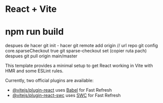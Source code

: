 # React + Vite



# npm run build

despues de hacer git init - 
hacer git remote add origin // url repo
git config core.sparseCheckout true
git sparse-checkout set (copier ruta pach)
despues git pull origin main/master

This template provides a minimal setup to get React working in Vite with HMR and some ESLint rules.

Currently, two official plugins are available:

- [@vitejs/plugin-react](https://github.com/vitejs/vite-plugin-react/blob/main/packages/plugin-react/README.md) uses [Babel](https://babeljs.io/) for Fast Refresh
- [@vitejs/plugin-react-swc](https://github.com/vitejs/vite-plugin-react-swc) uses [SWC](https://swc.rs/) for Fast Refresh
